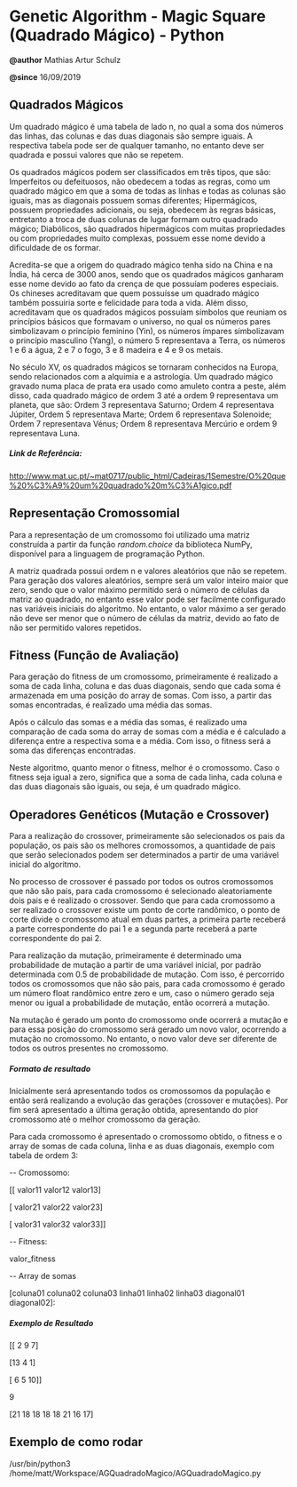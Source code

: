 # Genetic Algorithm - Magic Square (Quadrado Mágico) - Python

**@author** Mathias Artur Schulz

**@since** 16/09/2019


## Quadrados Mágicos

Um quadrado mágico é uma tabela de lado n, no qual a soma dos números das linhas, das colunas e das duas diagonais são sempre iguais. A respectiva tabela pode ser de qualquer tamanho, no entanto deve ser quadrada e possui valores que não se repetem.

Os quadrados mágicos podem ser classificados em três tipos, que são: Imperfeitos ou defeituosos, não obedecem a todas as regras, como um quadrado mágico em que a soma de todas as linhas e todas as colunas são iguais, mas as diagonais possuem somas diferentes; Hipermágicos, possuem propriedades adicionais, ou seja, obedecem às regras básicas, entretanto a troca de duas colunas de lugar formam outro quadrado mágico; Diabólicos, são quadrados hipermágicos com muitas propriedades ou com propriedades muito complexas, possuem esse nome devido a dificuldade de os formar.

Acredita-se que a origem do quadrado mágico tenha sido na China e na Índia, há cerca de 3000 anos, sendo que os quadrados mágicos ganharam esse nome devido ao fato da crença de que possuíam poderes especiais. Os chineses acreditavam que quem possuísse um quadrado mágico também possuiria sorte e felicidade para toda a vida. Além disso, acreditavam que os quadrados mágicos possuíam símbolos que reuniam os princípios básicos que formavam o universo, no qual os números pares simbolizavam o princípio feminino (Yin), os números ímpares simbolizavam o princípio masculino (Yang), o número 5 representava a Terra, os números 1 e 6 a água, 2 e 7 o fogo, 3 e 8 madeira e 4 e 9 os metais.

No século XV, os quadrados mágicos se tornaram conhecidos na Europa, sendo relacionados com a alquimia e a astrologia. Um quadrado mágico gravado numa placa de prata era usado como amuleto contra a peste, além disso, cada quadrado mágico de ordem 3 até a ordem 9 representava um planeta, que são: Ordem 3 representava Saturno; Ordem 4 representava Júpiter, Ordem 5 representava Marte; Ordem 6 representava Solenoide; Ordem 7 representava Vénus; Ordem 8 representava Mercúrio e ordem 9 representava Luna.

##### Link de Referência:
http://www.mat.uc.pt/~mat0717/public_html/Cadeiras/1Semestre/O%20que%20%C3%A9%20um%20quadrado%20m%C3%A1gico.pdf



## Representação Cromossomial

Para a representação de um cromossomo foi utilizado uma matriz construída a partir da função *random.choice* da biblioteca NumPy, disponível para a linguagem de programação Python.

A matriz quadrada possui ordem n e valores aleatórios que não se repetem. Para geração dos valores aleatórios, sempre será um valor inteiro maior que zero, sendo que o valor máximo permitido será o número de células da matriz ao quadrado, no entanto esse valor pode ser facilmente configurado nas variáveis iniciais do algoritmo. No entanto, o valor máximo a ser gerado não deve ser menor que o número de células da matriz, devido ao fato de não ser permitido valores repetidos.


## Fitness (Função de Avaliação)

Para geração do fitness de um cromossomo, primeiramente é realizado a soma de cada linha, coluna e das duas diagonais, sendo que cada soma é armazenada em uma posição do array de somas. Com isso, a partir das somas encontradas, é realizado uma média das somas.

Após o cálculo das somas e a média das somas, é realizado uma comparação de cada soma do array de somas com a média e é calculado a diferença entre a respectiva soma e a média. Com isso, o fitness será a soma das diferenças encontradas.

Neste algoritmo, quanto menor o fitness, melhor é o cromossomo. Caso o fitness seja igual a zero, significa que a soma de cada linha, cada coluna e das duas diagonais são iguais, ou seja, é um quadrado mágico.


## Operadores Genéticos (Mutação e Crossover)

Para a realização do crossover, primeiramente são selecionados os pais da população, os pais são os melhores cromossomos, a quantidade de pais que serão selecionados podem ser determinados a partir de uma variável inicial do algoritmo.

No processo de crossover é passado por todos os outros cromossomos que não são pais, para cada cromossomo é selecionado aleatoriamente dois pais e é realizado o crossover. Sendo que para cada cromossomo a ser realizado o crossover existe um ponto de corte randômico, o ponto de corte divide o cromossomo atual em duas partes, a primeira parte receberá a parte correspondente do pai 1 e a segunda parte receberá a parte correspondente do pai 2.

Para realização da mutação, primeiramente é determinado uma probabilidade de mutação a partir de uma variável inicial, por padrão determinada com 0.5 de probabilidade de mutação. Com isso, é percorrido todos os cromossomos que não são pais, para cada cromossomo é gerado um número float randômico entre zero e um, caso o número gerado seja menor ou igual a probabilidade de mutação, então ocorrerá a mutação.

Na mutação é gerado um ponto do cromossomo onde ocorrerá a mutação e para essa posição do cromossomo será gerado um novo valor, ocorrendo a mutação no cromossomo. No entanto, o novo valor deve ser diferente de todos os outros presentes no cromossomo.


##### Formato de resultado

Inicialmente será apresentando todos os cromossomos da população e então será realizando a evolução das gerações (crossover e mutações). Por fim será apresentado a última geração obtida, apresentando do pior cromossomo até o melhor cromossomo da geração.

Para cada cromossomo é apresentado o cromossomo obtido, o fitness e o array de somas de cada coluna, linha e as duas diagonais, exemplo com tabela de ordem 3:

-- Cromossomo:

[[ valor11  valor12  valor13]

 [ valor21  valor22  valor23]

 [ valor31  valor32  valor33]]

-- Fitness:

valor_fitness

-- Array de somas

[coluna01 coluna02 coluna03 linha01 linha02 linha03 diagonal01 diagonal02]:


##### Exemplo de Resultado

[[ 2  9  7]

 [13  4  1]

 [ 6  5 10]]


9


[21 18 18 18 18 21 16 17]


## Exemplo de como rodar
/usr/bin/python3 /home/matt/Workspace/AGQuadradoMagico/AGQuadradoMagico.py
